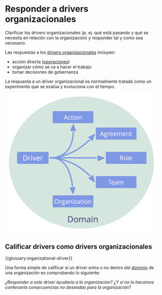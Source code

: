 # Responder a drivers organizacionales

<summary>
Clarificar los drivers organizacionales (p. ej. qué está pasando y qué se necesita en relación con la organización) y responder tal y como sea necesario.
</summary>

Las respuestas a los [drivers organizacionales](glossary:organizational-driver) incluyen:

- acción directa ([operaciones](glossary:operations))
- organizar cómo se va a hacer el trabajo
- tomar decisiones de gobernanza

La respuesta a un driver organizacional es normalmente tratada como un experimento que se evalúa y evoluciona con el tiempo.

![Posibles respuestas a los drivers organizacionales](img/driver-domain/driver-response-full.png)

## Calificar drivers como drivers organizacionales

{{glossary:organizational-driver}}

Una forma simple de calificar si un driver entra o no dentro del [dominio](glossary:domain) de una organización es comprobando lo siguiente:

_¿Responder a este driver ayudaría a la organización? ¿Y si no lo hacemos conllevaría consecuencias no deseadas para la organización?_
